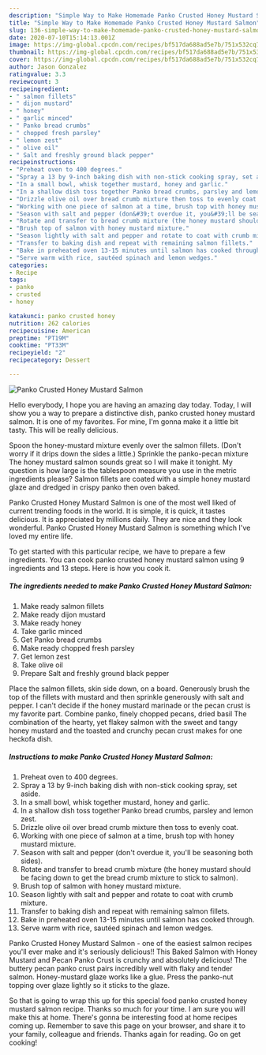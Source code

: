 ```yaml
---
description: "Simple Way to Make Homemade Panko Crusted Honey Mustard Salmon"
title: "Simple Way to Make Homemade Panko Crusted Honey Mustard Salmon"
slug: 136-simple-way-to-make-homemade-panko-crusted-honey-mustard-salmon
date: 2020-07-10T15:14:13.001Z
image: https://img-global.cpcdn.com/recipes/bf517da688ad5e7b/751x532cq70/panko-crusted-honey-mustard-salmon-recipe-main-photo.jpg
thumbnail: https://img-global.cpcdn.com/recipes/bf517da688ad5e7b/751x532cq70/panko-crusted-honey-mustard-salmon-recipe-main-photo.jpg
cover: https://img-global.cpcdn.com/recipes/bf517da688ad5e7b/751x532cq70/panko-crusted-honey-mustard-salmon-recipe-main-photo.jpg
author: Jason Gonzalez
ratingvalue: 3.3
reviewcount: 3
recipeingredient:
- " salmon fillets"
- " dijon mustard"
- " honey"
- " garlic minced"
- " Panko bread crumbs"
- " chopped fresh parsley"
- " lemon zest"
- " olive oil"
- " Salt and freshly ground black pepper"
recipeinstructions:
- "Preheat oven to 400 degrees."
- "Spray a 13 by 9-inch baking dish with non-stick cooking spray, set aside."
- "In a small bowl, whisk together mustard, honey and garlic."
- "In a shallow dish toss together Panko bread crumbs, parsley and lemon zest."
- "Drizzle olive oil over bread crumb mixture then toss to evenly coat."
- "Working with one piece of salmon at a time, brush top with honey mustard mixture."
- "Season with salt and pepper (don&#39;t overdue it, you&#39;ll be seasoning both sides)."
- "Rotate and transfer to bread crumb mixture (the honey mustard should be facing down to get the bread crumb mixture to stick to salmon)."
- "Brush top of salmon with honey mustard mixture."
- "Season lightly with salt and pepper and rotate to coat with crumb mixture."
- "Transfer to baking dish and repeat with remaining salmon fillets."
- "Bake in preheated oven 13-15 minutes until salmon has cooked through."
- "Serve warm with rice, sautéed spinach and lemon wedges."
categories:
- Recipe
tags:
- panko
- crusted
- honey

katakunci: panko crusted honey 
nutrition: 262 calories
recipecuisine: American
preptime: "PT19M"
cooktime: "PT33M"
recipeyield: "2"
recipecategory: Dessert

---
```



![Panko Crusted Honey Mustard Salmon](https://img-global.cpcdn.com/recipes/bf517da688ad5e7b/751x532cq70/panko-crusted-honey-mustard-salmon-recipe-main-photo.jpg)

Hello everybody, I hope you are having an amazing day today. Today, I will show you a way to prepare a distinctive dish, panko crusted honey mustard salmon. It is one of my favorites. For mine, I'm gonna make it a little bit tasty. This will be really delicious.

Spoon the honey-mustard mixture evenly over the salmon fillets. (Don&#39;t worry if it drips down the sides a little.) Sprinkle the panko-pecan mixture The honey mustard salmon sounds great so I will make it tonight. My question is how large is the tablespoon measure you use in the metric ingredients please? Salmon fillets are coated with a simple honey mustard glaze and dredged in crispy panko then oven baked.

Panko Crusted Honey Mustard Salmon is one of the most well liked of current trending foods in the world. It is simple, it is quick, it tastes delicious. It is appreciated by millions daily. They are nice and they look wonderful. Panko Crusted Honey Mustard Salmon is something which I've loved my entire life.


To get started with this particular recipe, we have to prepare a few ingredients. You can cook panko crusted honey mustard salmon using 9 ingredients and 13 steps. Here is how you cook it.

<!--inarticleads1-->

##### The ingredients needed to make Panko Crusted Honey Mustard Salmon:

1. Make ready  salmon fillets
1. Make ready  dijon mustard
1. Make ready  honey
1. Take  garlic minced
1. Get  Panko bread crumbs
1. Make ready  chopped fresh parsley
1. Get  lemon zest
1. Take  olive oil
1. Prepare  Salt and freshly ground black pepper


Place the salmon fillets, skin side down, on a board. Generously brush the top of the fillets with mustard and then sprinkle generously with salt and pepper. I can&#39;t decide if the honey mustard marinade or the pecan crust is my favorite part. Combine panko, finely chopped pecans, dried basil The combination of the hearty, yet flakey salmon with the sweet and tangy honey mustard and the toasted and crunchy pecan crust makes for one heckofa dish. 

<!--inarticleads2-->

##### Instructions to make Panko Crusted Honey Mustard Salmon:

1. Preheat oven to 400 degrees.
1. Spray a 13 by 9-inch baking dish with non-stick cooking spray, set aside.
1. In a small bowl, whisk together mustard, honey and garlic.
1. In a shallow dish toss together Panko bread crumbs, parsley and lemon zest.
1. Drizzle olive oil over bread crumb mixture then toss to evenly coat.
1. Working with one piece of salmon at a time, brush top with honey mustard mixture.
1. Season with salt and pepper (don&#39;t overdue it, you&#39;ll be seasoning both sides).
1. Rotate and transfer to bread crumb mixture (the honey mustard should be facing down to get the bread crumb mixture to stick to salmon).
1. Brush top of salmon with honey mustard mixture.
1. Season lightly with salt and pepper and rotate to coat with crumb mixture.
1. Transfer to baking dish and repeat with remaining salmon fillets.
1. Bake in preheated oven 13-15 minutes until salmon has cooked through.
1. Serve warm with rice, sautéed spinach and lemon wedges.


Panko Crusted Honey Mustard Salmon - one of the easiest salmon recipes you&#39;ll ever make and it&#39;s seriously delicious!! This Baked Salmon with Honey Mustard and Pecan Panko Crust is crunchy and absolutely delicious! The buttery pecan panko crust pairs incredibly well with flaky and tender salmon. Honey-mustard glaze works like a glue. Press the panko-nut topping over glaze lightly so it sticks to the glaze. 

So that is going to wrap this up for this special food panko crusted honey mustard salmon recipe. Thanks so much for your time. I am sure you will make this at home. There's gonna be interesting food at home recipes coming up. Remember to save this page on your browser, and share it to your family, colleague and friends. Thanks again for reading. Go on get cooking!
